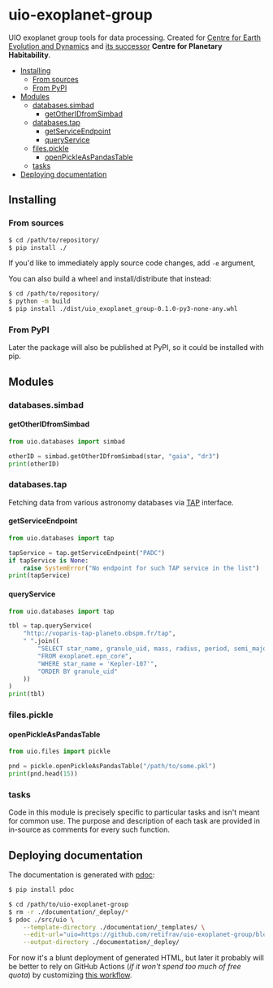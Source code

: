 # uio-exoplanet-group

UIO exoplanet group tools for data processing. Created for [Centre for Earth Evolution and Dynamics](https://www.mn.uio.no/ceed/) and [its successor](https://mn.uio.no/ceed/english/about/news-and-events/research-in-media/new-ceo-centre-phab.html) **Centre for Planetary Habitability**.

<!-- MarkdownTOC -->

- [Installing](#installing)
    - [From sources](#from-sources)
    - [From PyPI](#from-pypi)
- [Modules](#modules)
    - [databases.simbad](#databasessimbad)
        - [getOtherIDfromSimbad](#getotheridfromsimbad)
    - [databases.tap](#databasestap)
        - [getServiceEndpoint](#getserviceendpoint)
        - [queryService](#queryservice)
    - [files.pickle](#filespickle)
        - [openPickleAsPandasTable](#openpickleaspandastable)
    - [tasks](#tasks)
- [Deploying documentation](#deploying-documentation)

<!-- /MarkdownTOC -->

## Installing

### From sources

``` sh
$ cd /path/to/repository/
$ pip install ./
```

If you'd like to immediately apply source code changes, add `-e` argument,

You can also build a wheel and install/distribute that instead:

``` sh
$ cd /path/to/repository/
$ python -m build
$ pip install ./dist/uio_exoplanet_group-0.1.0-py3-none-any.whl
```

### From PyPI

Later the package will also be published at PyPI, so it could be installed with pip.

## Modules

### databases.simbad

#### getOtherIDfromSimbad

``` py
from uio.databases import simbad

otherID = simbad.getOtherIDfromSimbad(star, "gaia", "dr3")
print(otherID)
```

### databases.tap

Fetching data from various astronomy databases via [TAP](https://www.ivoa.net/documents/TAP/) interface.

#### getServiceEndpoint

``` py
from uio.databases import tap

tapService = tap.getServiceEndpoint("PADC")
if tapService is None:
    raise SystemError("No endpoint for such TAP service in the list")
print(tapService)
```

#### queryService

``` py
from uio.databases import tap

tbl = tap.queryService(
    "http://voparis-tap-planeto.obspm.fr/tap",
    " ".join((
        "SELECT star_name, granule_uid, mass, radius, period, semi_major_axis",
        "FROM exoplanet.epn_core",
        "WHERE star_name = 'Kepler-107'",
        "ORDER BY granule_uid"
    ))
)
print(tbl)
```

### files.pickle

#### openPickleAsPandasTable

``` py
from uio.files import pickle

pnd = pickle.openPickleAsPandasTable("/path/to/some.pkl")
print(pnd.head(15))
```

### tasks

Code in this module is precisely specific to particular tasks and isn't meant for common use. The purpose and description of each task are provided in in-source as comments for every such function.

## Deploying documentation

The documentation is generated with [pdoc](https://pdoc.dev):

``` sh
$ pip install pdoc

$ cd /path/to/uio-exoplanet-group
$ rm -r ./documentation/_deploy/*
$ pdoc ./src/uio \
    --template-directory ./documentation/_templates/ \
    --edit-url="uio=https://github.com/retifrav/uio-exoplanet-group/blob/master/src/uio/" \
    --output-directory ./documentation/_deploy/
```

For now it's a blunt deployment of generated HTML, but later it probably will be better to rely on GitHub Actions (*if it won't spend too much of free quota*) by customizing [this workflow](https://github.com/mitmproxy/pdoc/blob/main/.github/workflows/docs.yml).
